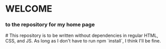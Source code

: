 # WELCOME
### to the repository for my home page
</hr>
# This repository is to be written without dependencies in regular HTML, CSS, and JS.
As long as I don't have to run npm `install`, I think I'll be fine.
